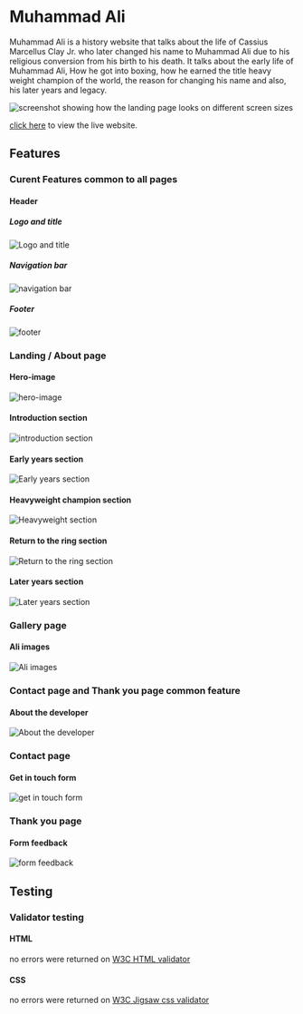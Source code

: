 # **Muhammad Ali**

Muhammad Ali is a history website that talks about the life of Cassius Marcellus Clay Jr. who later changed his name to Muhammad Ali due to his religious conversion from his birth to his death. It talks about the early life of Muhammad Ali, How he got into boxing, how he earned the title heavy weight champion of the world, the reason for changing his name and also, his later years and legacy.

![screenshot showing how the landing page looks on different screen sizes](/assets/docs/screenshots/amiresponsive.png)

[click here](https://faysal-ahmed-aweys.github.io/Muhammad-Ali/) to view the live website. 

## **Features**
### **Curent Features common to all pages**
#### **Header** 
##### **Logo and title** 
![Logo and title](/assets/docs/screenshots/logoandtitle.jpg)

##### **Navigation bar**
![navigation bar](/assets/docs/screenshots/navigationbar.png)

##### **Footer**
![footer](/assets/docs/screenshots/footer.jpg)

### **Landing / About page**
#### **Hero-image**
![hero-image](/assets/docs/screenshots/heroimage.png)

#### **Introduction section**
![introduction section](/assets/docs/screenshots/intro.png)

#### **Early years section**
![Early years section](/assets/docs/screenshots/early-years.png)

#### **Heavyweight champion section**
![Heavyweight section](/assets/docs/screenshots/champion.png)

#### **Return to the ring section**
![Return to the ring section](/assets/docs/screenshots/return.png)

#### **Later years section**
![Later years section](/assets/docs/screenshots/later-years.png)

### **Gallery page** 

#### **Ali images**
![Ali images](/assets/docs/screenshots/gallery.png)

### **Contact page and Thank you page common feature**

#### **About the developer**
![About the developer](/assets/docs/screenshots/aboutdeveloper.png)

### **Contact page** 
#### **Get in touch form**
![get in touch form](/assets/docs/screenshots/form.png)

### **Thank you page** 
#### **Form feedback**
![form feedback](/assets/docs/screenshots/thankyou.png)

## **Testing**
### **Validator testing**
#### **HTML**
no errors were returned on [W3C HTML validator](https://validator.w3.org/nu/?doc=https%3A%2F%2Ffaysal-ahmed-aweys.github.io%2FMuhammad-Ali%2F)

#### **CSS**
no errors were returned on [W3C Jigsaw css validator](https://jigsaw.w3.org/css-validator/validator?uri=https%3A%2F%2Ffaysal-ahmed-aweys.github.io%2FMuhammad-Ali%2F&profile=css3svg&usermedium=all&warning=1&vextwarning=&lang=en)













